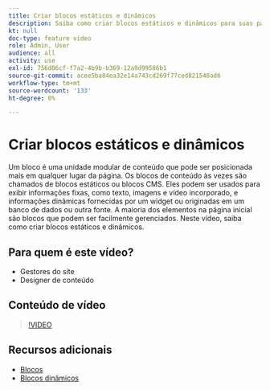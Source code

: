 ```yaml
---
title: Criar blocos estáticos e dinâmicos
description: Saiba como criar blocos estáticos e dinâmicos para suas páginas de loja.
kt: null
doc-type: feature video
role: Admin, User
audience: all
activity: use
exl-id: 756d06cf-f7a2-4b9b-b369-12a9d99586b1
source-git-commit: acee5ba84ea32e14a743cd269f77ced821548ad6
workflow-type: tm+mt
source-wordcount: '133'
ht-degree: 0%

---
```


# Criar blocos estáticos e dinâmicos

Um bloco é uma unidade modular de conteúdo que pode ser posicionada mais em qualquer lugar da página. Os blocos de conteúdo às vezes são chamados de blocos estáticos ou blocos CMS. Eles podem ser usados para exibir informações fixas, como texto, imagens e vídeo incorporado, e informações dinâmicas fornecidas por um widget ou originadas em um banco de dados ou outra fonte. A maioria dos elementos na página inicial são blocos que podem ser facilmente gerenciados. Neste vídeo, saiba como criar blocos estáticos e dinâmicos.

## Para quem é este vídeo?

- Gestores do site
- Designer de conteúdo

## Conteúdo de vídeo

>[!VIDEO](https://video.tv.adobe.com/v/343783?quality=12&learn=on)

## Recursos adicionais

- [Blocos](https://docs.magento.com/user-guide/cms/blocks.html)
- [Blocos dinâmicos](https://docs.magento.com/user-guide/cms/dynamic-blocks.html)
